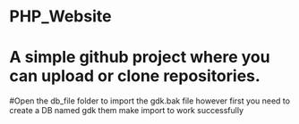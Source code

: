 # PHP_Website
# A simple github project where you can upload or clone repositories.
#Open the db_file folder to import the gdk.bak file however first you need to create a DB named gdk them make import to work successfully
